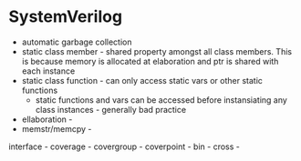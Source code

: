 # SystemVerilog

- automatic garbage collection
- static class member - shared property amongst all class members. This is because memory is allocated at elaboration and ptr is shared with each instance
- static class function - can only access static vars or other static functions
    - static functions and vars can be accessed before instansiating any class instances - generally bad practice
- ellaboration -
- memstr/memcpy -



interface -
coverage -
    covergroup -
    coverpoint -
    bin -
    cross -
